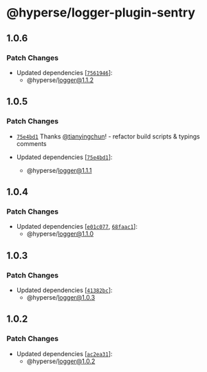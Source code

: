 # @hyperse/logger-plugin-sentry

## 1.0.6

### Patch Changes

- Updated dependencies [[`7561946`](https://github.com/hyperse-io/logger/commit/7561946d54726dca734cd958ca85d40d3fce3954)]:
  - @hyperse/logger@1.1.2

## 1.0.5

### Patch Changes

- [`75e4bd1`](https://github.com/hyperse-io/logger/commit/75e4bd1f50e46abab0efd776f430c3957cb43b72) Thanks [@tianyingchun](https://github.com/tianyingchun)! - refactor build scripts & typings comments

- Updated dependencies [[`75e4bd1`](https://github.com/hyperse-io/logger/commit/75e4bd1f50e46abab0efd776f430c3957cb43b72)]:
  - @hyperse/logger@1.1.1

## 1.0.4

### Patch Changes

- Updated dependencies [[`e01c077`](https://github.com/hyperse-io/logger/commit/e01c0774872797469d1598833de89ac200adce36), [`68faac1`](https://github.com/hyperse-io/logger/commit/68faac1bc3912e4fafb4090049b6cf605fea204d)]:
  - @hyperse/logger@1.1.0

## 1.0.3

### Patch Changes

- Updated dependencies [[`41382bc`](https://github.com/hyperse-io/logger/commit/41382bcb40f02b81aaf1bb6131b152ec5c95c9ec)]:
  - @hyperse/logger@1.0.3

## 1.0.2

### Patch Changes

- Updated dependencies [[`ac2ea31`](https://github.com/hyperse-io/logger/commit/ac2ea31fd28ac66e8da22d5b7eb76c86833e2bba)]:
  - @hyperse/logger@1.0.2
